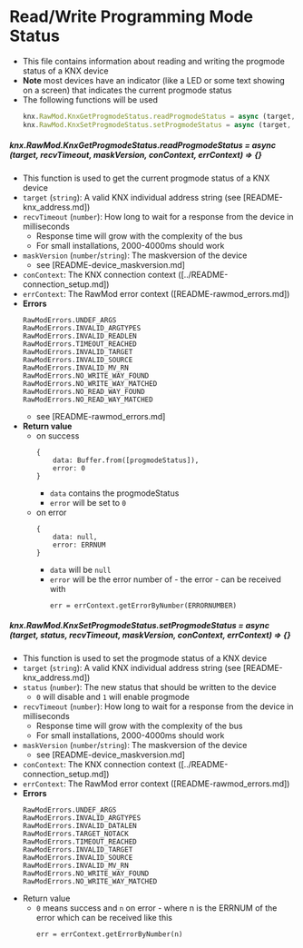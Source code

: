 # Read/Write Programming Mode Status
- This file contains information about reading and writing the progmode status of a KNX device
- **Note** most devices have an indicator (like a LED or some text showing on a screen) that indicates the current progmode status
- The following functions will be used
    ```js
    knx.RawMod.KnxGetProgmodeStatus.readProgmodeStatus = async (target, recvTimeout, maskVersion, conContext, errContext) => {}
    knx.RawMod.KnxSetProgmodeStatus.setProgmodeStatus = async (target, status, recvTimeout, maskVersion, conContext, errContext) => {}
    ```
##### knx.RawMod.KnxGetProgmodeStatus.readProgmodeStatus = async (target, recvTimeout, maskVersion, conContext, errContext) => {}
- This function is used to get the current progmode status of a KNX device
- `target` (`string`): A valid KNX individual address string (see [README-knx_address.md])
- `recvTimeout` (`number`): How long to wait for a response from the device in milliseconds
    - Response time will grow with the complexity of the bus
    - For small installations, 2000-4000ms should work
- `maskVersion` (`number`/`string`): The maskversion of the device
    - see [README-device_maskversion.md]
- `conContext`: The KNX connection context ([../README-connection_setup.md])
- `errContext`: The RawMod error context ([README-rawmod_errors.md])
- **Errors**
    ```
    RawModErrors.UNDEF_ARGS
    RawModErrors.INVALID_ARGTYPES
    RawModErrors.INVALID_READLEN
    RawModErrors.TIMEOUT_REACHED
    RawModErrors.INVALID_TARGET
    RawModErrors.INVALID_SOURCE
    RawModErrors.INVALID_MV_RN
    RawModErrors.NO_WRITE_WAY_FOUND
    RawModErrors.NO_WRITE_WAY_MATCHED
    RawModErrors.NO_READ_WAY_FOUND
    RawModErrors.NO_READ_WAY_MATCHED
    ```
    - see [README-rawmod_errors.md]
- **Return value**
    - on success
        ```
        {
            data: Buffer.from([progmodeStatus]),
            error: 0
        }
        ```
        - `data` contains the progmodeStatus
        - `error` will be set to `0`
    - on error
        ```
        {
            data: null,
            error: ERRNUM
        }
        ```
        - `data` will be `null`
        - `error` will be the error number of - the error - can be received with
            ```
            err = errContext.getErrorByNumber(ERRORNUMBER)
            ```
##### knx.RawMod.KnxSetProgmodeStatus.setProgmodeStatus = async (target, status, recvTimeout, maskVersion, conContext, errContext) => {}
- This function is used to set the progmode status of a KNX device
- `target` (`string`): A valid KNX individual address string (see [README-knx_address.md])
- `status` (`number`): The new status that should be written to the device
    - `0` will disable and `1` will enable progmode
- `recvTimeout` (`number`): How long to wait for a response from the device in milliseconds
    - Response time will grow with the complexity of the bus
    - For small installations, 2000-4000ms should work
- `maskVersion` (`number`/`string`): The maskversion of the device
    - see [README-device_maskversion.md]
- `conContext`: The KNX connection context ([../README-connection_setup.md])
- `errContext`: The RawMod error context ([README-rawmod_errors.md])
- **Errors**
    ```
    RawModErrors.UNDEF_ARGS
    RawModErrors.INVALID_ARGTYPES
    RawModErrors.INVALID_DATALEN
    RawModErrors.TARGET_NOTACK
    RawModErrors.TIMEOUT_REACHED
    RawModErrors.INVALID_TARGET
    RawModErrors.INVALID_SOURCE
    RawModErrors.INVALID_MV_RN
    RawModErrors.NO_WRITE_WAY_FOUND
    RawModErrors.NO_WRITE_WAY_MATCHED
    ```
- Return value
    - `0` means success and `n` on error - where n is the ERRNUM of the error which can be received like this
        ```
        err = errContext.getErrorByNumber(n)
        ```